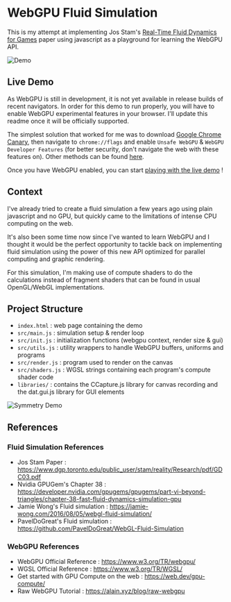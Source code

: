 # WebGPU Fluid Simulation

This is my attempt at implementing Jos Stam's [Real-Time Fluid Dynamics for Games](https://www.dgp.toronto.edu/public_user/stam/reality/Research/pdf/GDC03.pdf) paper using javascript as a playground for learning the WebGPU API.

![Demo](assets/demo.gif)

## Live Demo

As WebGPU is still in development, it is not yet available in release builds of recent navigators.
In order for this demo to run properly, you will have to enable WebGPU experimental features in your browser.
I'll update this readme once it will be officially supported.

The simplest solution that worked for me was to download [Google Chrome Canary](https://www.google.com/chrome/canary/), then navigate to `chrome://flags` and enable `Unsafe WebGPU` & `WebGPU Developer Features` (for better security, don't navigate the web with these features on).
Other methods can be found [here](https://developer.chrome.com/en/docs/web-platform/webgpu/#use).

Once you have WebGPU enabled, you can start [playing with the live demo](https://indiana-dev.github.io/WebGPU-Fluid-Simulation/) !

## Context

I've already tried to create a fluid simulation a few years ago using plain javascript and no GPU, but quickly came to the limitations of intense CPU computing on the web.

It's also been some time now since I've wanted to learn WebGPU and I thought it would be the perfect opportunity to tackle back on implementing fluid simulation using the power of this new API optimized for parallel computing and graphic rendering.

For this simulation, I'm making use of compute shaders to do the calculations instead of fragment shaders that can be found in usual OpenGL/WebGL implementations.

## Project Structure

- `index.html` : web page containing the demo
- `src/main.js` : simulation setup & render loop
- `src/init.js` : initialization functions (webgpu context, render size & gui)
- `src/utils.js` : utility wrappers to handle WebGPU buffers, uniforms and programs
- `src/render.js` : program used to render on the canvas
- `src/shaders.js` : WGSL strings containing each program's compute shader code
- `libraries/` : contains the CCapture.js library for canvas recording and the dat.gui.js library for GUI elements

![Symmetry Demo](assets/demo1.gif)

## References

### Fluid Simulation References
- Jos Stam Paper : https://www.dgp.toronto.edu/public_user/stam/reality/Research/pdf/GDC03.pdf
- Nvidia GPUGem's Chapter 38 : https://developer.nvidia.com/gpugems/gpugems/part-vi-beyond-triangles/chapter-38-fast-fluid-dynamics-simulation-gpu
- Jamie Wong's Fluid simulation : https://jamie-wong.com/2016/08/05/webgl-fluid-simulation/
- PavelDoGreat's Fluid simulation : https://github.com/PavelDoGreat/WebGL-Fluid-Simulation

### WebGPU References
- WebGPU Official Reference : https://www.w3.org/TR/webgpu/
- WGSL Official Reference : https://www.w3.org/TR/WGSL/
- Get started with GPU Compute on the web : https://web.dev/gpu-compute/
- Raw WebGPU Tutorial : https://alain.xyz/blog/raw-webgpu
